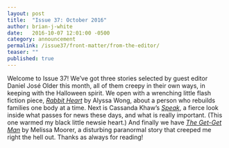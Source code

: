 ```yaml
---
layout: post
title:  "Issue 37: October 2016"
author: brian-j-white
date:   2016-10-07 12:01:00 -0500
category: announcement
permalink: /issue37/front-matter/from-the-editor/
teaser: ""
published: true
---
```


Welcome to Issue 37! We’ve got three stories selected by guest editor Daniel José Older this month, all of them creepy in their own ways, in keeping with the Halloween spirit. We open with a wrenching little flash fiction piece, [_Rabbit Heart_](/issue37/chapter/rabbit-heart/) by Alyssa Wong, about a person who rebuilds families one body at a time. Next is Cassanda Khaw’s [_Speak_](/issue37/chapter/speak/), a fierce look inside what passes for news these days, and what is really important.  (This one warmed my black little newsie heart.) And finally we have [_The Get-Get Man_](/issue37/chapter/the-get-get-man/) by Melissa Moorer, a disturbing paranormal story that creeped me right the hell out.
Thanks as always for reading!
